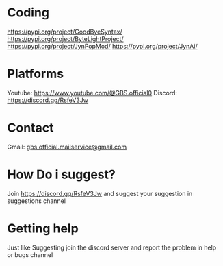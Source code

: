 # **Coding**
https://pypi.org/project/GoodByeSyntax/
https://pypi.org/project/ByteLightProject/
https://pypi.org/project/JynPopMod/
https://pypi.org/project/JynAi/

# **Platforms**
Youtube: https://www.youtube.com/@GBS.official0
Discord: https://discord.gg/RsfeV3Jw

# **Contact**
Gmail: gbs.official.mailservice@gmail.com

# **How Do i suggest?**
Join https://discord.gg/RsfeV3Jw and suggest your suggestion in suggestions channel

# **Getting help**
Just like Suggesting join the discord server and report the problem in help or bugs channel
